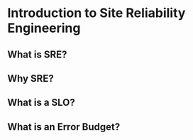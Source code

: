 # Introduction to Site Reliability Engineering

## What is SRE?


## Why SRE?


## What is a SLO?


## What is an Error Budget?

